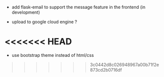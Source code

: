 - add flask-email to support the message feature in the frontend (in development)

- upload to google cloud engine ?

<<<<<<< HEAD
=======
- use bootstrap theme instead of html/css
>>>>>>> 3c0442d8c026948967a00b71f2e873cd2b0716df
